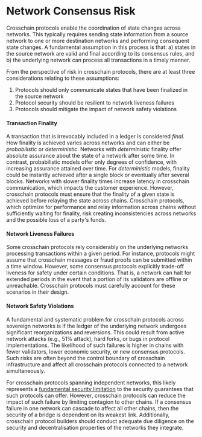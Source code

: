 # Network Consensus Risk
Crosschain protocols enable the coordination of state changes across networks. This typically requires sending state information from a source network to one or more destination networks and performing consequent state changes. A fundamental assumption in this process is that: a) states in the source network are valid and final according to its consensus rules, and b) the underlying network can process all transactions in a timely manner.

From the perspective of risk in crosschain protocols, there are at least three considerations relating to these assumptions:
1. Protocols should only communicate states that have been finalized in the source network
1. Protocol security should be resilient to network liveness failures
1. Protocols should mitigate the impact of network safety violations

#### Transaction Finality
A transaction that is irrevocably included in a ledger is considered _final_. How finality is achieved varies across networks and can either be _probabilistic_ or _deterministic_. Networks with _deterministic_ finality offer absolute assurance about the state of a network after some time. In contrast, probabilistic models offer only degrees of confidence, with increasing assurance attained over time. For _deterministic_ models, finality could be instantly achieved after a single block or eventually after several blocks. Networks with slower finality times increase latency in crosschain communication, which impacts the customer experience. However, crosschain protocols must ensure that the finality of a given state is achieved before relaying the state across chains. Crosschain protocols, which optimize for performance and relay information across chains without sufficiently waiting for finality, risk creating inconsistencies across networks and the possible loss of a party's funds.

#### Network Liveness Failures
Some crosschain protocols rely considerably on the underlying networks processing transactions within a given period. For instance, protocols might assume that crosschain messages or fraud proofs can be submitted within a time window. However, some consensus protocols explicitly trade-off liveness for safety under certain conditions. That is, a network can halt for extended periods in the event that a portion of its validators are offline or unreachable. Crosschain protocols must carefully account for these scenarios in their design.

#### Network Safety Violations
A fundamental and systematic problem for crosschain protocols across sovereign networks is if the ledger of the underlying network undergoes significant reorganizations and reversions. This could result from active network attacks (e.g., 51% attack), hard forks, or bugs in protocol implementations. The likelihood of such failures is higher in chains with fewer validators, lower economic security, or new consensus protocols. Such risks are often beyond the control boundary of crosschain infrastructure and affect all crosschain protocols connected to a network simultaneously.

For crosschain protocols spanning independent networks, this likely represents a [fundamental security limitation](https://old.reddit.com/r/ethereum/comments/rwojtk/ama_we_are_the_efs_research_team_pt_7_07_january/hrngyk8/) to the security guarantees that such protocols can offer. However, crosschain protocols can reduce the impact of such failure by limiting contagion to other chains. If a consensus failure in one network can cascade to affect all other chains, then the security of a bridge is dependent on its weakest link. Additionally, crosschain protocol builders should conduct adequate due diligence on the security and decentralisation properties of the networks they integrate.
